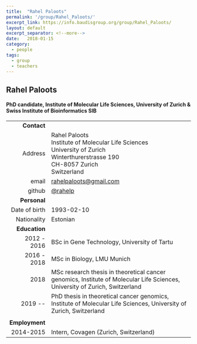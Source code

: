 ```yaml
---
title:  "Rahel Paloots"
permalink: '/group/Rahel_Paloots/'
excerpt_link: https://info.baudisgroup.org/group/Rahel_Paloots/
layout: default
excerpt_separator: <!--more-->
date:   2018-01-15
category:
  - people
tags:
  - group
  - teachers
---
```


## Rahel Paloots

#### PhD candidate, Institute of Molecular Life Sciences, University of Zurich & Swiss Institute of Bioinformatics **SIB**

<!--more-->

|      |     |
| ---: | --- |
| __Contact__ |     |
| Address | Rahel Paloots<br/>Institute of Molecular Life Sciences<br/>University of Zurich<br/>Winterthurerstrasse 190<br/>CH-8057 Zurich<br/>Switzerland |
| email |  rahelpaloots@gmail.com|
| github | [@rahelp](http://github.com//) |
| __Personal__ |     |
| Date of birth | 1993-02-10  |
| Nationality | Estonian |
| __Education__ |     |
| 2012 - 2016 | BSc in Gene Technology, University of Tartu
| 2016 - 2018| MSc in Biology, LMU Munich
| 2018 | MSc research thesis in theoretical cancer genomics, Institute of Molecular Life Sciences, University of Zurich, Switzerland |
| 2019 -- | PhD thesis in theoretical cancer genomics, Institute of Molecular Life Sciences, University of Zurich, Switzerland |
|  |  |
| __Employment__ |     |
| 2014-2015 | Intern, Covagen (Zurich, Switzerland) |
